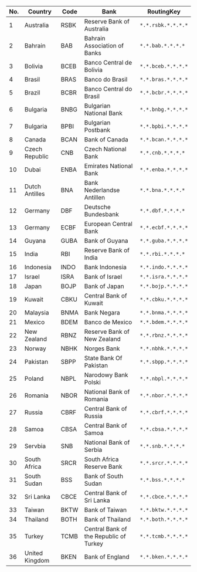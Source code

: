 | No.| Country | Code | Bank | RoutingKey |
| -- | -- | -- | -- | -- |
| 1 | Australia | RSBK | Reserve Bank of Australia | ```*.*.rsbk.*.*.*.*``` |
| 2 | Bahrain | BAB | Bahrain Association of Banks | ```*.*.bab.*.*.*.*``` |
| 3 | Bolivia | BCEB | Banco Central de Bolivia | ```*.*.bceb.*.*.*.*``` |
| 4 | Brasil | BRAS | Banco do Brasil | ```*.*.bras.*.*.*.*``` |
| 5 | Brazil | BCBR | Banco Central do Brasil | ```*.*.bcbr.*.*.*.*``` |
| 6 | Bulgaria | BNBG | Bulgarian National Bank | ```*.*.bnbg.*.*.*.*``` |
| 7 | Bulgaria | BPBI | Bulgarian Postbank | ```*.*.bpbi.*.*.*.*``` |
| 8 | Canada | BCAN | Bank of Canada | ```*.*.bcan.*.*.*.*``` |
| 9 | Czech Republic | CNB | Czech National Bank | ```*.*.cnb.*.*.*.*``` |
| 10 | Dubai | ENBA | Emirates National Bank | ```*.*.enba.*.*.*.*``` |
| 11 | Dutch Antilles | BNA | Bank Nederlandse Antillen | ```*.*.bna.*.*.*.*``` |
| 12 | Germany | DBF | Deutsche Bundesbank | ```*.*.dbf.*.*.*.*``` |
| 13 | Germany | ECBF | European Central Bank | ```*.*.ecbf.*.*.*.*``` |
| 14 | Guyana | GUBA | Bank of Guyana | ```*.*.guba.*.*.*.*``` |
| 15 | India | RBI | Reserve Bank of India | ```*.*.rbi.*.*.*.*``` |
| 16 | Indonesia | INDO | Bank Indonesia | ```*.*.indo.*.*.*.*``` |
| 17 | Israel | ISRA | Bank of Israel | ```*.*.isra.*.*.*.*``` |
| 18 | Japan | BOJP | Bank of Japan | ```*.*.bojp.*.*.*.*``` |
| 19 | Kuwait | CBKU | Central Bank of Kuwait | ```*.*.cbku.*.*.*.*``` |
| 20 | Malaysia | BNMA | Bank Negara | ```*.*.bnma.*.*.*.*``` |
| 21 | Mexico | BDEM | Banco de Mexico | ```*.*.bdem.*.*.*.*``` |
| 22 | New Zealand | RBNZ | Reserve Bank of New Zealand | ```*.*.rbnz.*.*.*.*``` |
| 23 | Norway | NBHK | Norges Bank | ```*.*.nbhk.*.*.*.*``` |
| 24 | Pakistan | SBPP | State Bank Of Pakistan | ```*.*.sbpp.*.*.*.*``` |
| 25 | Poland | NBPL | Narodowy Bank Polski | ```*.*.nbpl.*.*.*.*``` |
| 26 | Romania | NBOR | National Bank of Romania | ```*.*.nbor.*.*.*.*``` |
| 27 | Russia | CBRF | Central Bank of Russia | ```*.*.cbrf.*.*.*.*``` |
| 28 | Samoa | CBSA | Central Bank of Samoa | ```*.*.cbsa.*.*.*.*``` |
| 29 | Servbia | SNB | National Bank of Serbia  | ```*.*.snb.*.*.*.*``` |
| 30 | South Africa | SRCR | South Africa Reserve Bank | ```*.*.srcr.*.*.*.*``` |
| 31 | South Sudan | BSS | Bank of South Sudan | ```*.*.bss.*.*.*.*``` |
| 32 | Sri Lanka | CBCE | Central Bank of Sri Lanka | ```*.*.cbce.*.*.*.*``` |
| 33 | Taiwan | BKTW | Bank of Taiwan | ```*.*.bktw.*.*.*.*``` |
| 34 | Thailand | BOTH | Bank of Thailand | ```*.*.both.*.*.*.*``` |
| 35 | Turkey | TCMB | Central Bank of the Republic of Turkey | ```*.*.tcmb.*.*.*.*``` |
| 36 | United Kingdom | BKEN | Bank of England | ```*.*.bken.*.*.*.*``` |
